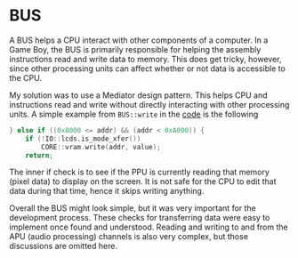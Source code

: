 # BUS

A BUS helps a CPU interact with other components of a computer. In a
Game Boy, the BUS is primarily responsible for helping the assembly
instructions read and write data to memory. This does get tricky,
however, since other processing units can affect whether or not data
is accessible to the CPU.

My solution was to use a Mediator design pattern. This helps CPU and
instructions read and write without directly interacting with other
processing units. A simple example from ```BUS::write``` in the
[code](bus.cpp) is the following
```C++
} else if ((0x8000 <= addr) && (addr < 0xA000)) {
    if (!IO::lcds.is_mode_xfer())
        CORE::vram.write(addr, value);
    return;
```
The inner if check is to see if the PPU is currently reading that
memory (pixel data) to display on the screen. It is not safe for the
CPU to edit that data during that time, hence it skips writing
anything.

Overall the BUS might look simple, but it was very important for the
development process. These checks for transferring data were easy to
implement once found and understood. Reading and writing to and from
the APU (audio processing) channels is also very complex, but those
discussions are omitted here.

